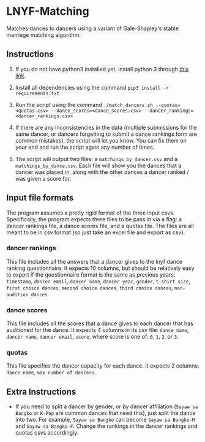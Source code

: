 # LNYF-Matching
Matches dances to dancers using a variant of Gale-Shapley's stable marriage matching algorithm.

## Instructions

1. If you do not have python3 installed yet, install python 3 through [this link](https://docs.python-guide.org/starting/install3/osx/).

2. Install all dependencies using the command `pip3 install -r requirements.txt`

3. Run the script using the command `./match_dancers.sh --quotas=<quotas.csv> --dance_scores=<dance_scores.csv> --dancer_rankings=<dancer_rankings.csv>`

4. If there are any inconsistencies in the data (multiple submissions for the same dancer, or dancers forgetting to submit a dance rankings form are common mistakes), the script will let you know. You can fix them on your end and run the script again any number of times.

5. The script will output two files: a `matchings_by_dancer.csv` and a `matchings_by_dance.csv`. Each file will show you the dances that a dancer was placed in, along with the other dances a dancer ranked / was given a score for.

## Input file formats
The program assumes a pretty rigid format of the three input csvs. Specifically, the program expects three files to be pass in via a flag: a dancer rankings file, a dance scores file, and a quotas file. The files are all meant to be in csv format (so just take an excel file and export as csv).

### dancer rankings 
This file includes all the answers that a dancer gives to the lnyf dance ranking questionnaire. It expects 10 columns, but should be relatively easy to export if the questionnaire format is the same as previous years:
`timestamp`, `dancer email`, `dancer name`, `dancer year`, `gender`, `t-shirt size`, `first choice dances`, `second choice dances`, `third choice dances`, `non-audition dances`.

### dance scores
This file includes all the scores that a dance gives to each dancer that has auditioned for the dance. It expects 4 columns in its csv file: `dance name`, `dancer name`, `dancer email`, `score`, where score is one of: `0`, `1`, `2`, or `3`.

### quotas
This file specifies the dancer capacity for each dance. It expects 2 columns: `dance name`, `max number of dancers`.

## Extra Instructions
- If you need to split a dancer by gender, or by dancer affiliation (`Sayaw sa Bangko` or `K-Pop` are common dances that need this), just split the dance into two. For example, `Sayaw sa Bangko` can become `Sayaw sa Bangko-M` and `Sayaw sa Bangko-F`. Change the rankings in the dancer rankings and quotas csvs accordingly.
  

